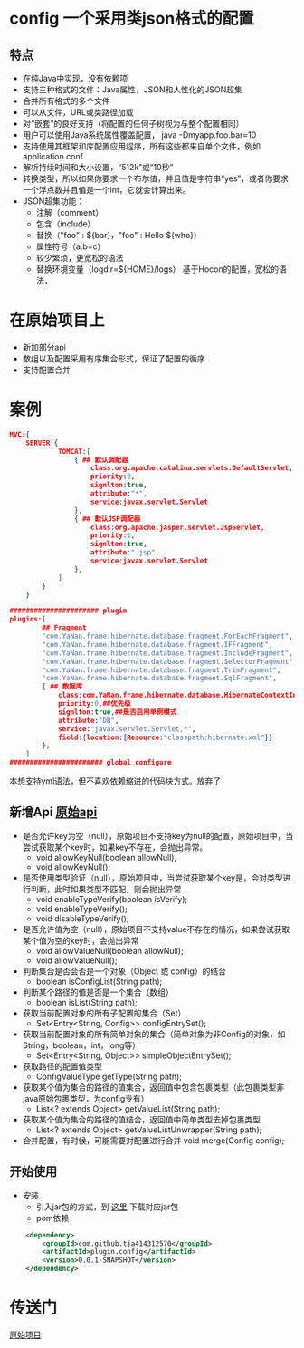 # config 一个采用类json格式的配置
## 特点
* 在纯Java中实现，没有依赖项
* 支持三种格式的文件：Java属性，JSON和人性化的JSON超集
* 合并所有格式的多个文件
* 可以从文件，URL或类路径加载
* 对“嵌套”的良好支持（将配置的任何子树视为与整个配置相同）
* 用户可以使用Java系统属性覆盖配置， java -Dmyapp.foo.bar=10
* 支持使用其框架和库配置应用程序，所有这些都来自单个文件，例如 application.conf
* 解析持续时间和大小设置，“512k”或“10秒”
* 转换类型，所以如果你要求一个布尔值，并且值是字符串“yes”，或者你要求一个浮点数并且值是一个int，它就会计算出来。
* JSON超集功能：
	* 注解（comment）
	* 包含（include）
	* 替换（"foo" : ${bar}，"foo" : Hello ${who}）
	* 属性符号（a.b=c）
	* 较少繁琐，更宽松的语法
	* 替换环境变量（logdir=${HOME}/logs）
基于Hocon的配置，宽松的语法，
# 在原始项目上
* 新加部分api
* 数组以及配置采用有序集合形式，保证了配置的循序
* 支持配置合并
# 案例
```json
MVC:{
	SERVER:{
			TOMCAT:[
				{ ## 默认调配器
					class:org.apache.catalina.servlets.DefaultServlet,
					priority:2,
					signlton:true,
					attribute:"*",
					service:javax.servlet.Servlet
				},
				{ ## 默认JSP调配器
					class:org.apache.jasper.servlet.JspServlet,
					priority:1,
					signlton:true,
					attribute:".jsp",
					service:javax.servlet.Servlet
				},
			]
		}
	}
```
```json
###################### plugin
plugins:[
		## Fragment
		"com.YaNan.frame.hibernate.database.fragment.ForEachFragment",
		"com.YaNan.frame.hibernate.database.fragment.IFFragment",
		"com.YaNan.frame.hibernate.database.fragment.IncludeFragment",
		"com.YaNan.frame.hibernate.database.fragment.SelectorFragment",
		"com.YaNan.frame.hibernate.database.fragment.TrimFragment",
		"com.YaNan.frame.hibernate.database.fragment.SqlFragment",
		{ ## 数据库
			class:com.YaNan.frame.hibernate.database.HibernateContextInit,##组件类
			priority:0,##优先级
			signlton:true,##是否启用单例模式
			attribute:"DB",
			service:"javax.servlet.Servlet,*",
			field:{location:{Resource:"classpath:hibernate.xml"}}
		},
	]
####################### global configure
```
本想支持yml语法，但不喜欢依赖缩进的代码块方式。放弃了
## 新增Api [原始api](https://lightbend.github.io/config/latest/api/index.html)
* 是否允许key为空（null），原始项目不支持key为null的配置，原始项目中，当尝试获取某个key时，如果key不存在，会抛出异常。
	* void allowKeyNull(boolean allowNull),
	* void allowKeyNull();
* 是否使用类型验证（null），原始项目中，当尝试获取某个key是，会对类型进行判断，此时如果类型不匹配，则会抛出异常
 	* void enableTypeVerify(boolean isVerify);
 	* void enableTypeVerify();
 	* void disableTypeVerify();
* 是否允许值为空（null），原始项目不支持value不存在的情况，如果尝试获取某个值为空的key时，会抛出异常
	* void allowValueNull(boolean allowNull);
	* void allowValueNull();
* 判断集合是否会否是一个对象（Object 或 config）的结合
	* boolean isConfigList(String path);
* 判断某个路径的值是否是一个集合（数组）
	* boolean isList(String path);
* 获取当前配置对象的所有子配置的集合（Set）
	* Set<Entry<String, Config>> configEntrySet();
* 获取当前配置对象的所有简单对象的集合（简单对象为非Config的对象，如String，boolean，int，long等）
	* Set<Entry<String, Object>> simpleObjectEntrySet();
* 获取路径的配置值类型
	* ConfigValueType getType(String path);
* 获取某个值为集合的路径的值集合，返回值中包含包裹类型（此包裹类型非java原始包裹类型，为config专有）
 	* List<? extends Object> getValueList(String path);
* 获取某个值为集合的路径的值结合，返回值中简单类型去掉包裹类型
	* List<? extends Object> getValueListUnwrapper(String path);
* 合并配置，有时候，可能需要对配置进行合并
	void merge(Config config);
## 开始使用

* 安装
	* 引入jar包的方式，到 [这里](https://github.com/tja414312570/plugin.configure/tree/master/target) 下载对应jar包
	* pom依赖
```xml
	<dependency>
		<groupId>com.github.tja414312570</groupId>
		<artifactId>plugin.config</artifactId>
		<version>0.0.1-SNAPSHOT</version>
	</dependency>
```
# 传送门
[原始项目](https://github.com/lightbend/config)
